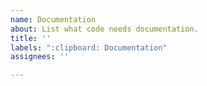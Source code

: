 ```yaml
---
name: Documentation
about: List what code needs documentation.
title: ''
labels: ":clipboard: Documentation"
assignees: ''

---
```



